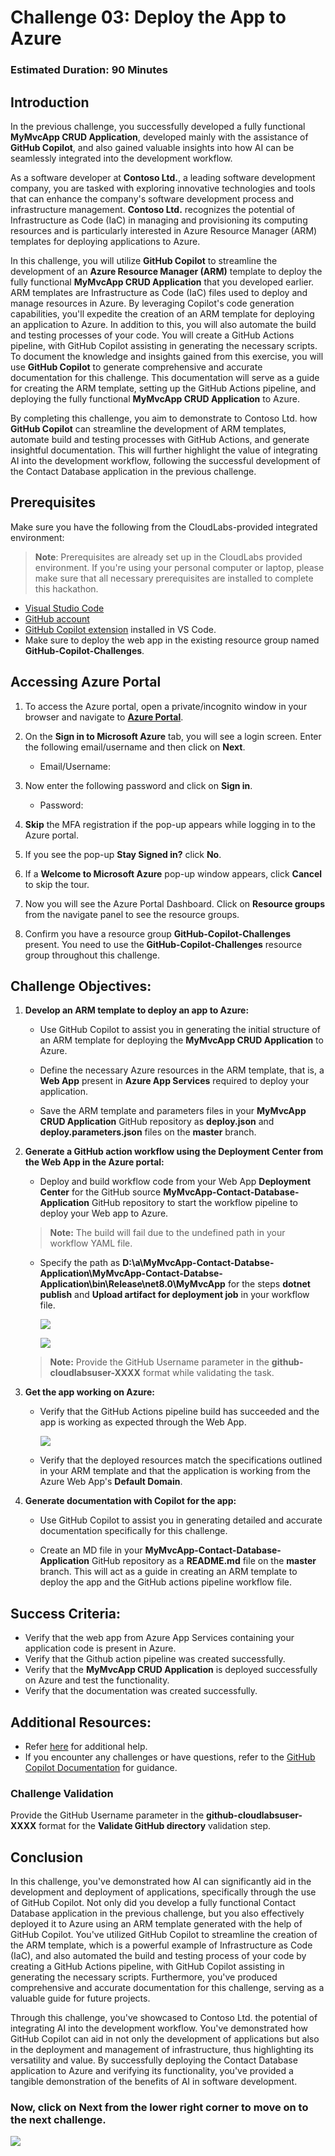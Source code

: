# Challenge 03: Deploy the App to Azure

### Estimated Duration: 90 Minutes

## Introduction

In the previous challenge, you successfully developed a fully functional **MyMvcApp CRUD Application**, developed mainly with the assistance of **GitHub Copilot**, and also gained valuable insights into how AI can be seamlessly integrated into the development workflow.

As a software developer at **Contoso Ltd.**, a leading software development company, you are tasked with exploring innovative technologies and tools that can enhance the company's software development process and infrastructure management. **Contoso Ltd.** recognizes the potential of Infrastructure as Code (IaC) in managing and provisioning its computing resources and is particularly interested in Azure Resource Manager (ARM) templates for deploying applications to Azure.

In this challenge, you will utilize **GitHub Copilot** to streamline the development of an **Azure Resource Manager (ARM)** template to deploy the fully functional **MyMvcApp CRUD Application** that you developed earlier. ARM templates are Infrastructure as Code (IaC) files used to deploy and manage resources in Azure. By leveraging Copilot's code generation capabilities, you'll expedite the creation of an ARM template for deploying an application to Azure. In addition to this, you will also automate the build and testing processes of your code. You will create a GitHub Actions pipeline, with GitHub Copilot assisting in generating the necessary scripts. To document the knowledge and insights gained from this exercise, you will use **GitHub Copilot** to generate comprehensive and accurate documentation for this challenge. This documentation will serve as a guide for creating the ARM template, setting up the GitHub Actions pipeline, and deploying the fully functional **MyMvcApp CRUD Application** to Azure.

By completing this challenge, you aim to demonstrate to Contoso Ltd. how **GitHub Copilot** can streamline the development of ARM templates, automate build and testing processes with GitHub Actions, and generate insightful documentation. This will further highlight the value of integrating AI into the development workflow, following the successful development of the Contact Database application in the previous challenge.

## Prerequisites

Make sure you have the following from the CloudLabs-provided integrated environment:

> **Note**: Prerequisites are already set up in the CloudLabs provided environment. If you're using your personal computer or laptop, please make sure that all necessary prerequisites are installed to complete this hackathon.

- [Visual Studio Code](https://code.visualstudio.com/)
- [GitHub account](https://github.com/)
- [GitHub Copilot extension](https://marketplace.visualstudio.com/items?itemName=GitHub.copilot) installed in VS Code.
- Make sure to deploy the web app in the existing resource group named **GitHub-Copilot-Challenges**.

## Accessing Azure Portal

1. To access the Azure portal, open a private/incognito window in your browser and navigate to **[Azure Portal](https://portal.azure.com)**.

1. On the **Sign in to Microsoft Azure** tab, you will see a login screen. Enter the following email/username and then click on **Next**. 

   * Email/Username: <inject key="AzureAdUserEmail"></inject>

1. Now enter the following password and click on **Sign in**.

   * Password: <inject key="AzureAdUserPassword"></inject>

1. **Skip** the MFA registration if the pop-up appears while logging in to the Azure portal.

1. If you see the pop-up **Stay Signed in?** click **No**.

1. If a **Welcome to Microsoft Azure** pop-up window appears, click **Cancel** to skip the tour.

1. Now you will see the Azure Portal Dashboard. Click on **Resource groups** from the navigate panel to see the resource groups.

1. Confirm you have a resource group **GitHub-Copilot-Challenges** present. You need to use the **GitHub-Copilot-Challenges** resource group throughout this challenge.

## Challenge Objectives:

1. **Develop an ARM template to deploy an app to Azure:**

   - Use GitHub Copilot to assist you in generating the initial structure of an ARM template for deploying the **MyMvcApp CRUD Application** to Azure.

   - Define the necessary Azure resources in the ARM template, that is, a **Web App** present in **Azure App Services** required to deploy your application.

   - Save the ARM template and parameters files in your **MyMvcApp CRUD Application** GitHub repository as **deploy.json** and **deploy.parameters.json** files on the **master** branch.

   <validation step="93dbb711-57a3-462c-8ffe-699f1208865e" />

2. **Generate a GitHub action workflow using the Deployment Center from the Web App in the Azure portal:**

      - Deploy and build workflow code from your Web App **Deployment Center** for the GitHub source **MyMvcApp-Contact-Database-Application** GitHub repository to start the workflow pipeline to deploy your Web app to Azure.
        
      >**Note:** The build will fail due to the undefined path in your workflow YAML file.

      - Specify the path as **D:\a\MyMvcApp-Contact-Databse-Application\MyMvcApp-Contact-Databse-Application\bin\Release\net8.0\MyMvcApp** for the steps **dotnet publish** and **Upload artifact for deployment job** in your workflow file.

         ![](../../media/challenge3-github-workflow-edit.png)

         ![](../../media/challenge3-github-workflow-edit-01.png)

   <validation step="019351e9-84ff-4623-a26c-66afe706bf66" />

   >**Note:** Provide the GitHub Username parameter in the **github-cloudlabsuser-XXXX** format while validating the task. 

3. **Get the app working on Azure:**

      - Verify that the GitHub Actions pipeline build has succeeded and the app is working as expected through the Web App.
        
         ![](../../media/challenge3-web-app-001.png)

      - Verify that the deployed resources match the specifications outlined in your ARM template and that the application is working from the Azure Web App's **Default Domain**.

4. **Generate documentation with Copilot for the app:**

      - Use GitHub Copilot to assist you in generating detailed and accurate documentation specifically for this challenge.

      - Create an MD file in your **MyMvcApp-Contact-Database-Application** GitHub repository as a **README.md** file on the **master** branch. This will act as a guide in creating an ARM template to deploy the app and the GitHub actions pipeline workflow file.

## Success Criteria:

- Verify that the web app from Azure App Services containing your application code is present in Azure.
- Verify that the Github action pipeline was created successfully.
- Verify that the **MyMvcApp CRUD Application** is deployed successfully on Azure and test the functionality.
- Verify that the documentation was created successfully.

## Additional Resources:

- Refer [here](https://learn.microsoft.com/en-us/azure/developer/github/deploy-to-azure) for additional help.
- If you encounter any challenges or have questions, refer to the [GitHub Copilot Documentation](https://github.com/github/copilot-docs) for guidance.

### Challenge Validation

Provide the GitHub Username parameter in the **github-cloudlabsuser-XXXX** format for the **Validate GitHub directory** validation step.

## Conclusion

In this challenge,  you've demonstrated how AI can significantly aid in the development and deployment of applications, specifically through the use of GitHub Copilot. Not only did you develop a fully functional Contact Database application in the previous challenge, but you also effectively deployed it to Azure using an ARM template generated with the help of GitHub Copilot. You've utilized GitHub Copilot to streamline the creation of the ARM template, which is a powerful example of Infrastructure as Code (IaC), and also automated the build and testing process of your code by creating a GitHub Actions pipeline, with GitHub Copilot assisting in generating the necessary scripts. Furthermore, you've produced comprehensive and accurate documentation for this challenge, serving as a valuable guide for future projects.

Through this challenge, you've showcased to Contoso Ltd. the potential of integrating AI into the development workflow. You've demonstrated how GitHub Copilot can aid in not only the development of applications but also in the deployment and management of infrastructure, thus highlighting its versatility and value. By successfully deploying the Contact Database application to Azure and verifying its functionality, you've provided a tangible demonstration of the benefits of AI in software development.

### Now, click on Next from the lower right corner to move on to the next challenge.

   ![](../../media/next-page.png)




